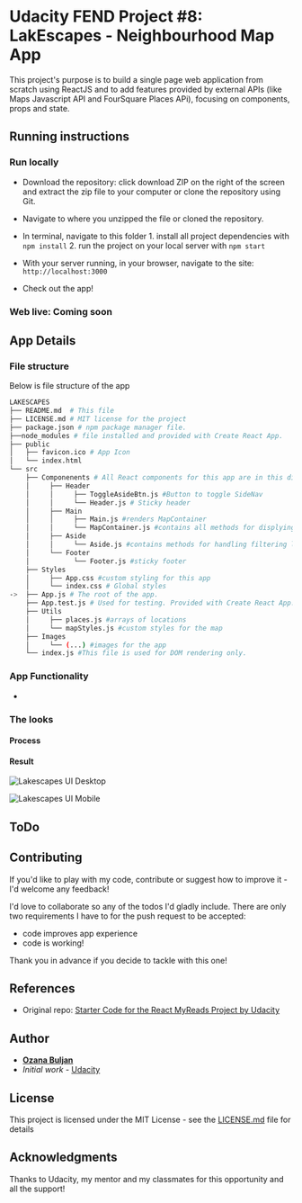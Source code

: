 # Udacity FEND Project #8:  **LakEscapes** - Neighbourhood Map App

 This project's purpose is to build a single page web application from scratch using ReactJS and to add features provided by external APIs (like Maps Javascript API and FourSquare Places APi), focusing on components, props and state.

## Running instructions

### Run locally
*   Download the repository: click download ZIP on the right of the screen and extract the zip file to your computer or clone the repository using Git.
*   Navigate to where you unzipped the file or cloned the repository.
*  In terminal, navigate to this folder
        1. install all project dependencies with `npm install`
        2. run the project on your local server with `npm start`

* With your server running, in your browser, navigate to the site: `http://localhost:3000`

* Check out the app!

### Web live: Coming soon


## App Details
### File structure



Below is file structure of the app

```bash
LAKESCAPES
├── README.md  # This file
├── LICENSE.md # MIT license for the project
├── package.json # npm package manager file.
├──node_modules # file installed and provided with Create React App.
├── public
│   ├── favicon.ico # App Icon
│   └── index.html
└── src
    ├── Componenents # All React components for this app are in this directory
    │     ├── Header
    │     │     ├── ToggleAsideBtn.js #Button to toggle SideNav
    │     │     └── Header.js # Sticky header
    │     ├── Main
    │     │     ├── Main.js #renders MapContainer
    │     │     └── MapContainer.js #contains all methods for displying map; markers, infowidows; as well as handlers; it renders <Map /> and <Aside /> components
    │     ├── Aside
    │     │     └── Aside.js #contains methods for handling filtering locations; renders <SideNav /> component which contains all the filtering options as well as results of filter
    │     └── Footer
    │           └── Footer.js #sticky footer
    ├── Styles
    │     ├── App.css #custom styling for this app
    │     └── index.css # Global styles
->  ├── App.js # The root of the app.
    ├── App.test.js # Used for testing. Provided with Create React App.
    ├── Utils
    │     ├── places.js #arrays of locations
    │     └── mapStyles.js #custom styles for the map
    ├── Images
    │     └── (...) #images for the app
    └── index.js #This file is used for DOM rendering only.
```

### App Functionality

*


### The looks

#### Process

#### Result
![Lakescapes UI Desktop]()

![Lakescapes UI Mobile]()

## ToDo


## Contributing
If you'd like to play with my code, contribute or suggest how to improve it - I'd welcome any feedback!

I'd love to collaborate so any of the todos I'd gladly include. There are only two requirements I have to for the push request to be accepted:
- code improves app experience
- code is working!

Thank you in advance if you decide to tackle with this one!

## References
*   Original repo: [Starter Code for the React MyReads Project by Udacity](https://github.com/udacity/reactnd-project-myreads-starter)

## Author
* [**Ozana Buljan**](https://github.com/ozana-buljan)
* *Initial work* - [Udacity](https://github.com/udacity/reactnd-project-myreads-starter)


## License
This project is licensed under the MIT License - see the [LICENSE.md](LICENSE.md) file for details

## Acknowledgments
Thanks to Udacity, my mentor and my classmates for this opportunity and all the support!
